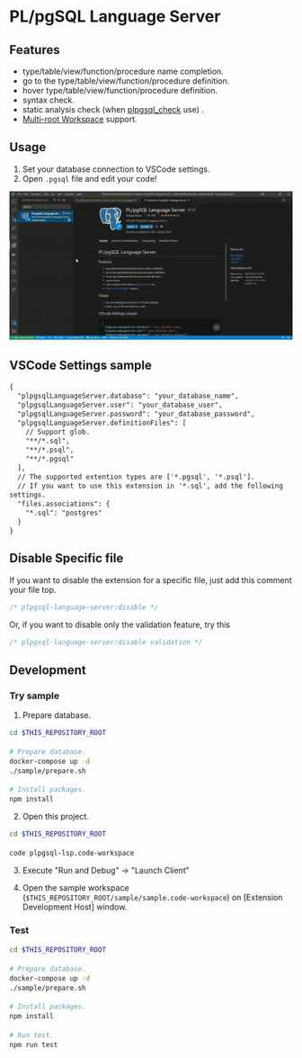# PL/pgSQL Language Server

## Features

- type/table/view/function/procedure name completion.
- go to the type/table/view/function/procedure definition.
- hover type/table/view/function/procedure definition.
- syntax check.
- static analysis check (when [plpgsql_check](https://github.com/okbob/plpgsql_check) use) .
- [Multi-root Workspace](https://code.visualstudio.com/docs/editor/multi-root-workspaces) support.

## Usage

1. Set your database connection to VSCode settings.
1. Open `.pgsql` file and edit your code!

![preview](images/preview.gif)

## VSCode Settings sample

```jsonc
{
  "plpgsqlLanguageServer.database": "your_database_name",
  "plpgsqlLanguageServer.user": "your_database_user",
  "plpgsqlLanguageServer.password": "your_database_password",
  "plpgsqlLanguageServer.definitionFiles": [
    // Support glob.
    "**/*.sql",
    "**/*.psql",
    "**/*.pgsql"
  ],
  // The supported extention types are ['*.pgsql', '*.psql'].
  // If you want to use this extension in '*.sql', add the following settings.
  "files.associations": {
    "*.sql": "postgres"
  }
}
```

## Disable Specific file

If you want to disable the extension for a specific file, just add this comment your file top.

```sql
/* plpgsql-language-server:disable */
```

Or, if you want to disable only the validation feature, try this

```sql
/* plpgsql-language-server:disable validation */
```

## Development

### Try sample

1. Prepare database.

```sh
cd $THIS_REPOSITORY_ROOT

# Prepare database.
docker-compose up -d
./sample/prepare.sh

# Install packages.
npm install
```

2. Open this project.

```sh
cd $THIS_REPOSITORY_ROOT

code plpgsql-lsp.code-workspace
```

3. Execute "Run and Debug" -> "Launch Client"

4. Open the sample workspace (`$THIS_REPOSITORY_ROOT/sample/sample.code-workspace`) on [Extension Development Host] window.

### Test

```sh
cd $THIS_REPOSITORY_ROOT

# Prepare database.
docker-compose up -d
./sample/prepare.sh

# Install packages.
npm install

# Run test.
npm run test
```
